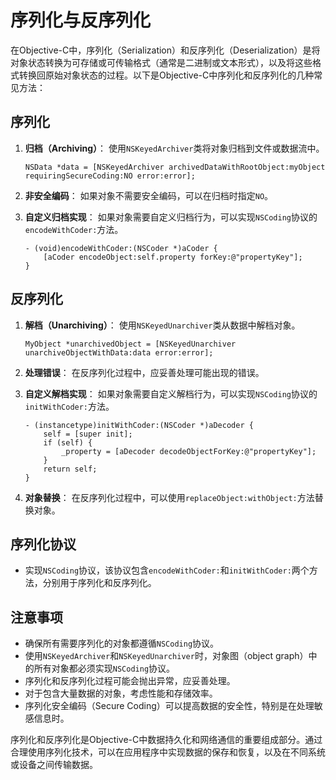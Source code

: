 # 序列化与反序列化

在Objective-C中，序列化（Serialization）和反序列化（Deserialization）是将对象状态转换为可存储或可传输格式（通常是二进制或文本形式），以及将这些格式转换回原始对象状态的过程。以下是Objective-C中序列化和反序列化的几种常见方法：

## 序列化

1. **归档（Archiving）**：
   使用`NSKeyedArchiver`类将对象归档到文件或数据流中。

   ```objc
   NSData *data = [NSKeyedArchiver archivedDataWithRootObject:myObject requiringSecureCoding:NO error:error];
   ```

2. **非安全编码**：
   如果对象不需要安全编码，可以在归档时指定`NO`。

3. **自定义归档实现**：
   如果对象需要自定义归档行为，可以实现`NSCoding`协议的`encodeWithCoder:`方法。

   ```objc
   - (void)encodeWithCoder:(NSCoder *)aCoder {
       [aCoder encodeObject:self.property forKey:@"propertyKey"];
   }
   ```

## 反序列化

1. **解档（Unarchiving）**：
   使用`NSKeyedUnarchiver`类从数据中解档对象。

   ```objc
   MyObject *unarchivedObject = [NSKeyedUnarchiver unarchiveObjectWithData:data error:error];
   ```

2. **处理错误**：
   在反序列化过程中，应妥善处理可能出现的错误。

3. **自定义解档实现**：
   如果对象需要自定义解档行为，可以实现`NSCoding`协议的`initWithCoder:`方法。

   ```objc
   - (instancetype)initWithCoder:(NSCoder *)aDecoder {
       self = [super init];
       if (self) {
           _property = [aDecoder decodeObjectForKey:@"propertyKey"];
       }
       return self;
   }
   ```

4. **对象替换**：
   在反序列化过程中，可以使用`replaceObject:withObject:`方法替换对象。

## 序列化协议

- 实现`NSCoding`协议，该协议包含`encodeWithCoder:`和`initWithCoder:`两个方法，分别用于序列化和反序列化。

## 注意事项

- 确保所有需要序列化的对象都遵循`NSCoding`协议。
- 使用`NSKeyedArchiver`和`NSKeyedUnarchiver`时，对象图（object graph）中的所有对象都必须实现`NSCoding`协议。
- 序列化和反序列化过程可能会抛出异常，应妥善处理。
- 对于包含大量数据的对象，考虑性能和存储效率。
- 序列化安全编码（Secure Coding）可以提高数据的安全性，特别是在处理敏感信息时。

序列化和反序列化是Objective-C中数据持久化和网络通信的重要组成部分。通过合理使用序列化技术，可以在应用程序中实现数据的保存和恢复，以及在不同系统或设备之间传输数据。

